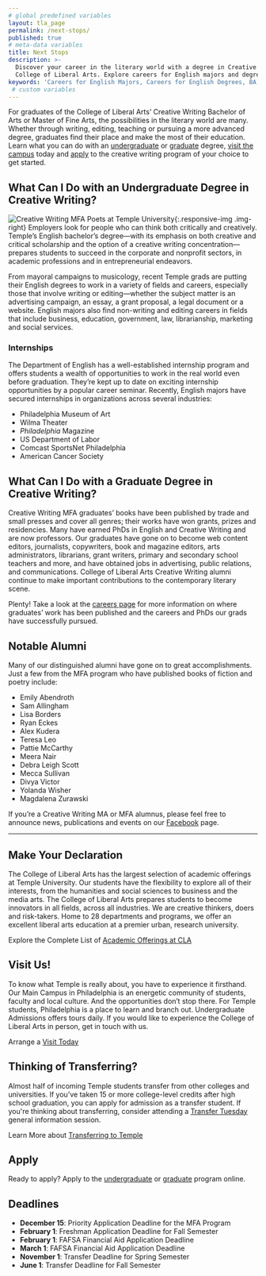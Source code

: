 ```yaml
---
# global predefined variables
layout: tla_page
permalink: /next-stops/
published: true
# meta-data variables
title: Next Stops
description: >-
  Discover your career in the literary world with a degree in Creative Writing from Temple University’s
  College of Liberal Arts. Explore careers for English majors and degrees, visit us, and apply!
keywords: 'Careers for English Majors, Careers for English Degrees, BA in English jobs'
 # custom variables
---
```

For graduates of the College of Liberal Arts’ Creative Writing Bachelor of Arts or Master of Fine Arts, the possibilities in the literary world are many. Whether through writing, editing, teaching or pursuing a more advanced degree, graduates find their place and make the most of their education. Learn what you can do with an [undergraduate](#what-can-i-do-with-an-undergraduate-degree-in-creative-writing) or [graduate](#what-can-i-do-with-a-graduate-degree-in-creative-writing) degree, [visit the campus](#visit-us) today and [apply](#apply) to the creative writing program of your choice to get started.

## What Can I Do with an Undergraduate Degree in Creative Writing?
![Creative Writing MFA Poets at Temple University]({{site.baseurl}}/media/books.jpg){:.responsive-img .img-right}
Employers look for people who can think both critically and creatively. Temple’s English bachelor’s degree—with its emphasis on both creative and critical scholarship and the option of a creative writing concentration—prepares students to succeed in the corporate and nonprofit sectors, in academic professions and in entrepreneurial endeavors. 

From mayoral campaigns to musicology, recent Temple grads are putting their English degrees to work in a variety of fields and careers, especially those that involve writing or editing—whether the subject matter is an advertising campaign, an essay, a grant proposal, a legal document or a website. English majors also find non-writing and editing careers in fields that include business, education, government, law, librarianship, marketing and social services.

### Internships
The Department of English has a well-established internship program and offers students a wealth of opportunities to work in the real world even before graduation. They’re kept up to date on exciting internship opportunities by a popular career seminar. Recently, English majors have secured internships in organizations across several industries:
- Philadelphia Museum of Art
- Wilma Theater
- _Philadelphia_ Magazine
- US Department of Labor
- Comcast SportsNet Philadelphia
- American Cancer Society

## What Can I Do with a Graduate Degree in Creative Writing?
Creative Writing MFA graduates’ books have been published by trade and small presses and cover all genres; their works have won grants, prizes and residencies. Many have earned PhDs in English and Creative Writing and are now professors. Our graduates have gone on to become web content editors, journalists, copywriters, book and magazine editors, arts administrators, librarians, grant writers, primary and secondary school teachers and more, and have obtained jobs in advertising, public relations, and communications. College of Liberal Arts Creative Writing alumni continue to make important contributions to the contemporary literary scene.

Plenty! Take a look at the [careers page](https://www.temple.edu/academics/degrees-programs/graduate-programs/creative-writing-mfa-crwr/careers-internships-opportunities) for more information on where graduates’ work has been published and the careers and PhDs our grads have successfully pursued.

## Notable Alumni
Many of our distinguished alumni have gone on to great accomplishments. Just a few from the MFA program who have published books of fiction and poetry include:
- Emily Abendroth
- Sam Allingham
- Lisa Borders
- Ryan Eckes
- Alex Kudera
- Teresa Leo
- Pattie McCarthy
- Meera Nair
- Debra Leigh Scott
- Mecca Sullivan
- Divya Victor
- Yolanda Wisher
- Magdalena Zurawski

If you’re a Creative Writing MA or MFA alumnus, please feel free to announce news, publications and events on our [Facebook](http://www.facebook.com/templecreativewriting) page.

___

## Make Your Declaration
The College of Liberal Arts has the largest selection of academic offerings at Temple University. Our students have the flexibility to explore all of their interests, from the humanities and social sciences to business and the media arts. The College of Liberal Arts prepares students to become innovators in all fields, across all industries. We are creative thinkers, doers and risk-takers. Home to 28 departments and programs, we offer an excellent liberal arts education at a premier urban, research university.

Explore the Complete List of [Academic Offerings at CLA](https://liberalarts.temple.edu/)

## Visit Us!
To know what Temple is really about, you have to experience it firsthand. Our Main Campus in Philadelphia is an energetic community of students, faculty and local culture. And the opportunities don’t stop there. For Temple students, Philadelphia is a place to learn and branch out. Undergraduate Admissions offers tours daily. If you would like to experience the College of Liberal Arts in person, get in touch with us.

Arrange a [Visit Today](http://admissions.temple.edu/visit)

## Thinking of Transferring?
Almost half of incoming Temple students transfer from other colleges and universities. If you’ve taken 15 or more college-level credits after high school graduation, you can apply for admission as a transfer student. If you're thinking about transferring, consider attending a [Transfer Tuesday](http://admissions.temple.edu/visit/transfer-tuesday) general information session.

Learn More about [Transferring to Temple](http://admissions.temple.edu/apply/transfer-applicant)

## Apply
Ready to apply? Apply to the [undergraduate](http://admissions.temple.edu/apply) or [graduate](http://bulletin.temple.edu/graduate/scd/cla/creative-writing-mfa/#admissiontext) program online.

## Deadlines
- **December 15**: Priority Application Deadline for the MFA Program
- **February 1**: Freshman Application Deadline for Fall Semester
- **February 1**: FAFSA Financial Aid Application Deadline
- **March 1**: FAFSA Financial Aid Application Deadline
- **November 1**: Transfer Deadline for Spring Semester
- **June 1**: Transfer Deadline for Fall Semester
